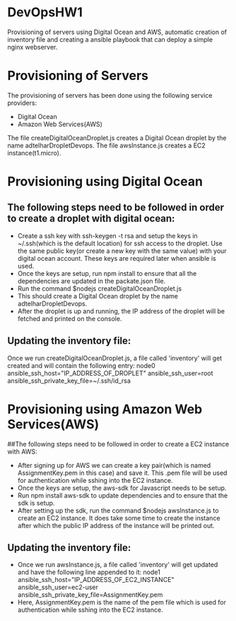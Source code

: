 # DevOpsHW1
Provisioning of servers using Digital Ocean and AWS, automatic creation of inventory file and creating a ansible playbook that can deploy a simple nginx webserver.

# Provisioning of Servers

The provisioning of servers has been done using the following service providers:
- Digital Ocean
- Amazon Web Services(AWS)

The file createDigitalOceanDroplet.js creates a Digital Ocean droplet by the name adtelharDropletDevops. The file awsInstance.js
creates a EC2 instance(t1.micro).

# Provisioning using Digital Ocean
## The following steps need to be followed in order to create a droplet with digital ocean:
- Create a ssh key with ssh-keygen -t rsa and setup the keys in ~/.ssh(which is the default location) for ssh access to the droplet.
Use the same public key(or create a new key with the same value) with your digital ocean account. These keys are required later when
ansible is used.
- Once the keys are setup, run npm install to ensure that all the dependencies are updated in the packate.json file.
- Run the command $nodejs createDigitalOceanDroplet.js
- This should create a Digital Ocean droplet by the name adtelharDropletDevops.
- After the droplet is up and running, the IP address of the droplet will be fetched and printed on the console.

## Updating the inventory file:

Once we run createDigitalOceanDroplet.js, a file called 'inventory' will get created and will contain the following entry:
node0 ansible_ssh_host="IP_ADDRESS_OF_DROPLET" ansible_ssh_user=root ansible_ssh_private_key_file=~/.ssh/id_rsa

# Provisioning using Amazon Web Services(AWS)
##The following steps need to be followed in order to create a EC2 instance with AWS:
- After signing up for AWS we can create a key pair(which is named AssignmentKey.pem in this case) and save it. This .pem file will be used for authentication while sshing into the EC2 instance.
- Once the keys are setup, the aws-sdk for Javascript needs to be setup.
-  Run npm install aws-sdk to update dependencies and to ensure that the sdk is setup.
-  After setting up the sdk, run the command $nodejs awsInstance.js to create an EC2 instance. It does take some time to create the instance after which the public IP address of the instance will be printed out.

## Updating the inventory file:
- Once we run awsInstance.js, a file called 'inventory' will get updated and have the following line appended to it:
node1 ansible_ssh_host="IP_ADDRESS_OF_EC2_INSTANCE" ansible_ssh_user=ec2-user ansible_ssh_private_key_file=AssignmentKey.pem
- Here, AssignmentKey.pem is the name of the pem file which is used for authentication while sshing into the EC2 instance.









